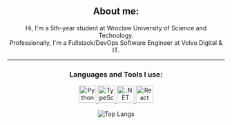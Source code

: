<div align="center">
  
  ## About me:
  Hi, I'm a 5th-year student at Wroclaw University of Science and Technology.  
  Professionally, I'm a Fullstack/DevOps Software Engineer at Volvo Digital & IT.  
  
  -------------------
  
  ### Languages and Tools I use:
  
  <a href="https://www.python.org/" target="_blank" rel="noreferrer"> <img src="https://cdn3.iconfinder.com/data/icons/logos-and-brands-adobe/512/267_Python-512.png" alt="Python" width="40" height="40"/> </a>
  <a href="https://www.typescriptlang.org/" target="_blank" rel="noreferrer"> <img src="https://cdn-icons-png.flaticon.com/512/5968/5968381.png" alt="TypeScript" width="40" height="40"/> </a>
  <a href="https://dotnet.microsoft.com/" target="_blank" rel="noreferrer"> <img src="https://upload.wikimedia.org/wikipedia/commons/e/ee/.NET_Core_Logo.svg" alt=".NET" width="40" height="40"/> </a>
  <a href="https://react.dev/" target="_blank" rel="noreferrer"> <img src="https://avatars.githubusercontent.com/u/6412038?s=280&v=4" alt="React" width="40" height="40"/> </a> 

<p align="center">
  <img src="https://github-readme-stats.vercel.app/api/top-langs/?username=serwus701&hide=jupyter%20notebook,c%2B%2B,c,html,makefile&layout=donut&title_color=ffffff&text_color=c9cacc&icon_color=2bbc8a&bg_color=1d1f21" alt="Top Langs" />
</p>
  </div>
  
